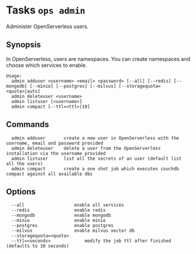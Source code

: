 <!---
Licensed to the Apache Software Foundation (ASF) under one
or more contributor license agreements.  See the NOTICE file
distributed with this work for additional information
regarding copyright ownership.  The ASF licenses this file
to you under the Apache License, Version 2.0 (the
"License"); you may not use this file except in compliance
with the License.  You may obtain a copy of the License at

  http://www.apache.org/licenses/LICENSE-2.0

Unless required by applicable law or agreed to in writing,
software distributed under the License is distributed on an
"AS IS" BASIS, WITHOUT WARRANTIES OR CONDITIONS OF ANY
KIND, either express or implied.  See the License for the
specific language governing permissions and limitations
under the License.
-->
# Tasks  `ops admin`

Administer OpenServerless users. 

## Synopsis

In OpenServerless, users are namespaces.
You can create namespaces and choose which services to enable.

```text
Usage:
  admin adduser <username> <email> <password> [--all] [--redis] [--mongodb] [--minio] [--postgres] [--milvus] [--storagequota=<quota>|auto]
  admin deleteuser <username>
  admin listuser [<username>]
  admin compact [--ttl=<ttl>|10]
```

## Commands
```
  admin adduser       create a new user in OpenServerless with the username, email and password provided
  admin deleteuser    delete a user from the OpenServerless installation via the username provided
  admin listuser      list all the secrets of an user (default list all the users)
  admin compact       create a one shot job which executes couchdb compact against all available dbs
```

## Options
```
  --all                   enable all services
  --redis                 enable redis
  --mongodb               enable mongodb
  --minio                 enable minio
  --postgres              enable postgres
  --milvus                enable milvus vector db
  --storagequota=<quota>
  --ttl=<seconds>             modify the job ttl after finished (defaults to 10 seconds)
```